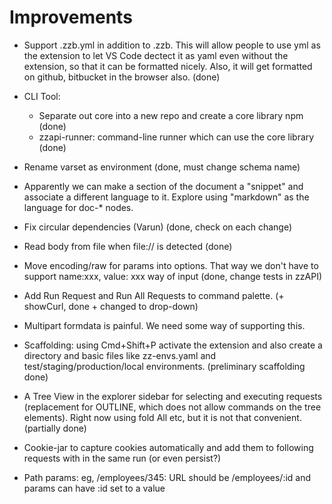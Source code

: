 # Improvements

* Support .zzb.yml in addition to .zzb. This will allow people to use yml as the extension to let VS Code dectect it as yaml even without the extension, so that it can be formatted nicely. Also, it will get formatted on github, bitbucket in the browser also. (done)

* CLI Tool:
  * Separate out core into a new repo and create a core library npm (done)
  * zzapi-runner: command-line runner which can use the core library (done)

* Rename varset as environment (done, must change schema name)

* Apparently we can make a section of the document a "snippet" and associate a different language to it. Explore using "markdown" as the language for doc-* nodes.

* Fix circular dependencies (Varun) (done, check on each change)

* Read body from file when file:// is detected (done)

* Move encoding/raw for params into options. That way we don't have to support name:xxx, value: xxx way of input (done, change tests in zzAPI)

* Add Run Request and Run All Requests to command palette. (+ showCurl, done + changed to drop-down)

* Multipart formdata is painful. We need some way of supporting this.

* Scaffolding: using Cmd+Shift+P activate the extension and also create a directory and basic files like zz-envs.yaml and test/staging/production/local environments. (preliminary scaffolding done)

* A Tree View in the explorer sidebar for selecting and executing requests (replacement for OUTLINE, which does not allow commands on the tree elements). Right now using fold All etc, but it is not that convenient. (partially done)

* Cookie-jar to capture cookies automatically and add them to following requests with in the same run (or even persist?)

* Path params: eg, /employees/345: URL should be /employees/:id and params can have :id set to a value
